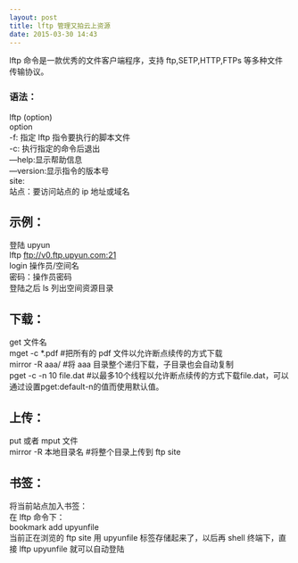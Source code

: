 ```yaml
---
layout: post
title: lftp 管理又拍云上资源
date: 2015-03-30 14:43
---
```


lftp 命令是一款优秀的文件客户端程序，支持 ftp,SETP,HTTP,FTPs 等多种文件传输协议。				

### 语法：		
lftp (option)				
option			
-f: 指定 lftp 指令要执行的脚本文件				
-c: 执行指定的命令后退出		
—help:显示帮助信息			
—version:显示指令的版本号				
site:			
站点：要访问站点的 ip 地址或域名				

##  示例：			
登陆 upyun			
lftp ftp://v0.ftp.upyun.com:21			
login 操作员/空间名			
密码：操作员密码			
登陆之后 ls 列出空间资源目录				

## 下载：				
get 文件名			
mget -c *.pdf #把所有的 pdf 文件以允许断点续传的方式下载	
mirror -R aaa/ #将 aaa 目录整个递归下载，子目录也会自动复制			
pget -c -n 10 file.dat #以最多10个线程以允许断点续传的方式下载file.dat，可以通过设置pget:default-n的值而使用默认值。

## 上传：				
put 或者 mput 文件		
mirror -R 本地目录名 #将整个目录上传到 ftp site	
			
## 书签：				
将当前站点加入书签：				
在 lftp 命令下：					
bookmark add upyunfile				
当前正在浏览的 ftp site 用 upyunfile 标签存储起来了，以后再 shell 终端下，直接 lftp upyunfile 就可以自动登陆